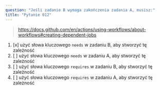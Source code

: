```yaml
---
question: "Jeśli zadanie B wymaga zakończenia zadania A, musisz:"
title: "Pytanie 012"
---
```


> https://docs.github.com/en/actions/using-workflows/about-workflows#creating-dependent-jobs
1. [x] użyć słowa kluczowego `needs` w zadaniu B, aby stworzyć tę zależność
1. [ ] użyć słowa kluczowego `needs` w zadaniu A, aby stworzyć tę zależność
1. [ ] użyć słowa kluczowego `requires` w zadaniu B, aby stworzyć tę zależność
1. [ ] użyć słowa kluczowego `requires` w zadaniu A, aby stworzyć tę zależność
